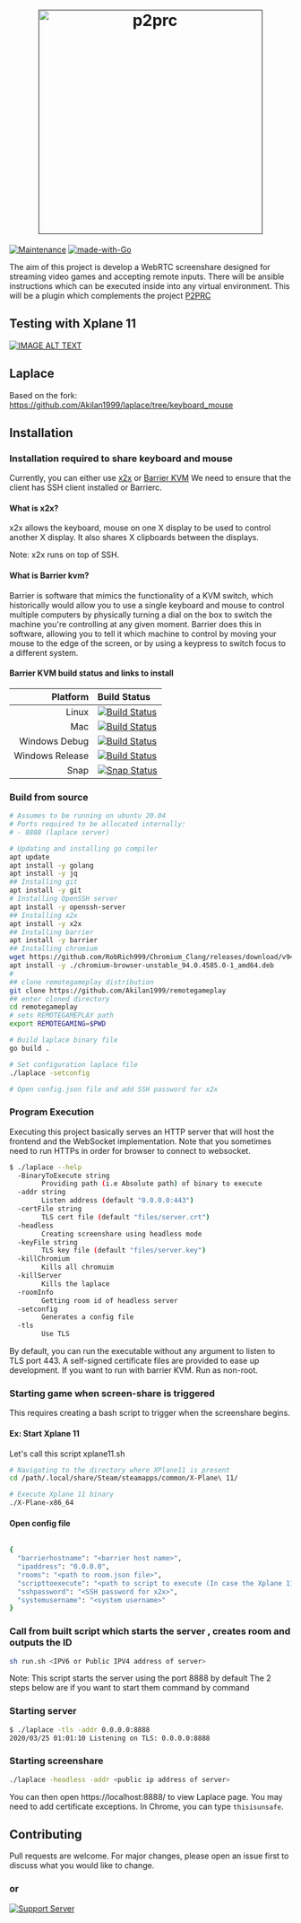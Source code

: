 <h1 align="center">
  <br>
  <a href=""><img src="https://user-images.githubusercontent.com/31743758/132035109-cd8a145b-6e32-4d16-b9f8-f77f8de46a12.png" alt="p2prc" width="400"></a>
  <br>
</h1>

<!-- seperator -->
[![Maintenance](https://img.shields.io/badge/Maintained%3F-yes-green.svg)](https://GitHub.com/Akilan1999/p2p-rendering-computation/graphs/commit-activity)
[![made-with-Go](https://img.shields.io/badge/Made%20with-Go-1f425f.svg)](http://golang.org)

The aim of this project is develop a WebRTC screenshare designed for streaming video games and
accepting remote inputs.
There will be ansible instructions which can be executed inside into any virtual environment. This will
be a plugin which complements the project [P2PRC](https://p2prc.akilan.io)

## Testing with Xplane 11
[![IMAGE ALT TEXT](https://i.ytimg.com/vi/65dn7TRgzeE/hqdefault.jpg)](https://www.youtube.com/watch?v=65dn7TRgzeE "Running Xplane 11 using WebRTC")

## Laplace
Based on the fork:
https://github.com/Akilan1999/laplace/tree/keyboard_mouse

## Installation


### Installation required to share keyboard and mouse
Currently, you can either use [x2x](https://github.com/dottedmag/x2x) or [Barrier KVM]()
We need to ensure that the client has SSH client installed or Barrierc.

#### What is x2x?
x2x allows the keyboard, mouse on one X display to be used to control another X
display. It also shares X clipboards between the displays.

Note: x2x runs on top of SSH.

#### What is Barrier kvm?

Barrier is software that mimics the functionality of a KVM switch, which historically would allow you to use a single
keyboard and mouse to control multiple computers by physically turning a dial on the box to switch the machine you're
controlling at any given moment. Barrier does this in software, allowing you to tell it which machine to control by
moving your mouse to the edge of the screen, or by using a keypress to switch focus to a different system.

#### Barrier KVM build status and links to install
|Platform       |Build Status|
|            --:|:--         |
|Linux          |[![Build Status](https://dev.azure.com/debauchee/Barrier/_apis/build/status/debauchee.barrier?branchName=master&jobName=Linux%20Build)](https://dev.azure.com/debauchee/Barrier/_build/latest?definitionId=1&branchName=master)|
|Mac            |[![Build Status](https://dev.azure.com/debauchee/Barrier/_apis/build/status/debauchee.barrier?branchName=master&jobName=Mac%20Build)](https://dev.azure.com/debauchee/Barrier/_build/latest?definitionId=1&branchName=master)|
|Windows Debug  |[![Build Status](https://dev.azure.com/debauchee/Barrier/_apis/build/status/debauchee.barrier?branchName=master&jobName=Windows%20Build&configuration=Windows%20Build%20Debug)](https://dev.azure.com/debauchee/Barrier/_build/latest?definitionId=1&branchName=master)|
|Windows Release|[![Build Status](https://dev.azure.com/debauchee/Barrier/_apis/build/status/debauchee.barrier?branchName=master&jobName=Windows%20Build&configuration=Windows%20Build%20Release%20with%20Release%20Installer)](https://dev.azure.com/debauchee/Barrier/_build/latest?definitionId=1&branchName=master)|
|Snap           |[![Snap Status](https://build.snapcraft.io/badge/debauchee/barrier.svg)](https://build.snapcraft.io/user/debauchee/barrier)|


### Build from source

```bash
# Assumes to be running on ubuntu 20.04
# Ports required to be allocated internally:
# - 8888 (laplace server)

# Updating and installing go compiler
apt update
apt install -y golang
apt install -y jq
## Installing git
apt install -y git
# Installing OpenSSH server 
apt install -y openssh-server
## Installing x2x
apt install -y x2x
## Installing barrier
apt install -y barrier
## Installing chromium
wget https://github.com/RobRich999/Chromium_Clang/releases/download/v94.0.4585.0-r904940-linux64-deb-avx/chromium-browser-unstable_94.0.4585.0-1_amd64.deb
apt install -y ./chromium-browser-unstable_94.0.4585.0-1_amd64.deb
#
## clone remotegameplay distribution
git clone https://github.com/Akilan1999/remotegameplay
## enter cloned directory
cd remotegameplay
# sets REMOTEGAMEPLAY path
export REMOTEGAMING=$PWD

# Build laplace binary file
go build .

# Set configuration laplace file
./laplace -setconfig

# Open config.json file and add SSH password for x2x
```

### Program Execution

Executing this project basically serves an HTTP server that will host the frontend and the WebSocket implementation.
Note that you sometimes need to run HTTPs in order for browser to connect to websocket.

```bash
$ ./laplace --help
  -BinaryToExecute string
    	Providing path (i.e Absolute path) of binary to execute
  -addr string
    	Listen address (default "0.0.0.0:443")
  -certFile string
    	TLS cert file (default "files/server.crt")
  -headless
    	Creating screenshare using headless mode
  -keyFile string
    	TLS key file (default "files/server.key")
  -killChromium
    	Kills all chromuim
  -killServer
    	Kills the laplace
  -roomInfo
    	Getting room id of headless server
  -setconfig
    	Generates a config file
  -tls
    	Use TLS
```

By default, you can run the executable without any argument to listen to TLS port 443.
A self-signed certificate files are provided to ease up development. If you want to run 
with barrier KVM. Run as non-root. 

### Starting game when screen-share is triggered
This requires creating a bash script to trigger when the screenshare begins.
#### Ex: Start Xplane 11
Let's call this script xplane11.sh
```bash
# Navigating to the directory where XPlane11 is present 
cd /path/.local/share/Steam/steamapps/common/X-Plane\ 11/

# Execute Xplane 11 binary 
./X-Plane-x86_64
```
#### Open config file 
```bash

{
  "barrierhostname": "<barrier host name>",
  "ipaddress": "0.0.0.0",
  "rooms": "<path to room.json file>",
  "scripttoexecute": "<path to script to execute (In case the Xplane 11 script)>",
  "sshpassword": "<SSH password for x2x>",
  "systemusername": "<system username>"
}
```
### Call from built script which starts the server , creates room and outputs the ID
```bash
sh run.sh <IPV6 or Public IPV4 address of server>
```
Note: This script starts the server using the port 8888 by default
The 2 steps below are if you want to start them command by command 

### Starting server
```bash
$ ./laplace -tls -addr 0.0.0.0:8888
2020/03/25 01:01:10 Listening on TLS: 0.0.0.0:8888
```

### Starting screenshare 
```bash
./laplace -headless -addr <public ip address of server> 
```

You can then open https://localhost:8888/ to view Laplace page.
You may need to add certificate exceptions. In Chrome, you can type `thisisunsafe`.



## Contributing

Pull requests are welcome. For major changes, please open an issue first to discuss what you would like to change.

### or 

[![Support Server](https://discordapp.com/api/guilds/854397492795277322/widget.png?style=banner2)](https://discord.gg/b4nRGTjYqy)


